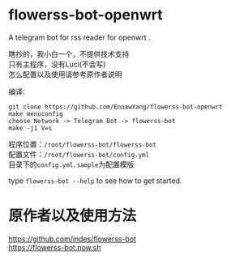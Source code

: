 # flowerss-bot-openwrt  

A telegram bot for rss reader for openwrt .  

瞎抄的，我小白一个，不提供技术支持  
只有主程序，没有Luci(不会写)  
怎么配置以及使用请参考原作者说明  
  
编译:  
```
git clone https://github.com/EnnawYang/flowerss-bot-openwrt  
make menuconfig  
choose Network -> Telegram Bot -> flowerss-bot  
make -j1 V=s  
```  

程序位置：`/root/flowerss-bot/flowerss-bot`  
配置文件：`/root/flowerss-bot/config.yml`  
目录下的`config.yml.sample`为配置模版  

type `flowerss-bot --help` to see how to get started.  

# 原作者以及使用方法  
https://github.com/indes/flowerss-bot  
https://flowerss-bot.now.sh
